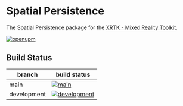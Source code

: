 # Spatial Persistence

The Spatial Persistence package for the [XRTK - Mixed Reality Toolkit](https://github.com/XRTK/XRTK-Core).

[![openupm](https://img.shields.io/npm/v/com.xrtk.spatial-persistence?label=openupm&registry_uri=https://package.openupm.com)](https://openupm.com/packages/com.xrtk.spatial-persistence/)

## Build Status

| branch | build status |
| --- | --- |
| main | [![main](https://github.com/XRTK/com.xrtk.spatial-persistence/actions/workflows/build.yml/badge.svg?branch=main)](https://github.com/XRTK/com.xrtk.spatial-persistence/actions/workflows/build.yml) |
| development | [![development](https://github.com/XRTK/com.xrtk.spatial-persistence/actions/workflows/build.yml/badge.svg?branch=development)](https://github.com/XRTK/com.xrtk.spatial-persistence/actions/workflows/build.yml) |
